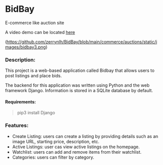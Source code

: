 # BidBay
E-commerce like auction site

A video demo can be located [here](https://youtu.be/q6ccLMdzZT8?si=8LrgcayLzAHciRRC)

(https://github.com/zerrynlh/BidBay/blob/main/commerce/auctions/static/images/bidbay3.png)

### Description:
This project is a web-based application called Bidbay that allows users to post listings and place bids.

The backend for this application was written using Python and the web framework Django. Information is stored in a SQLite database by default.

#### Requirements:
>pip3 install Django

### Features:
- Create Listing: users can create a listing by providing details such as an image URL, starting price, description, etc.
- Active Listings: user cas view active listings on the homepage.
- Watchlist: users can add and remove items from their watchlist.
- Categories: users can filter by category.
